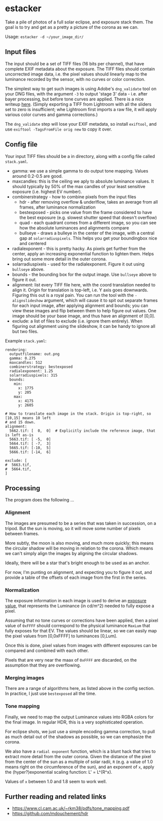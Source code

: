 # estacker

Take a pile of photos of a full solar eclipse, and exposure stack
them. The goal is to try and get as a pretty a picture of the corona
as we can.

Usage: `estacker -d ~/your_image_dir/`

## Input files

The input should be a set of TIFF files (16 bits per channel), that
have complete EXIF metadata about the exposure. The TIFF files should
contain uncorrected image data, i.e. the pixel values should linearly
map to the luminance recorded by the sensor, with no curves or color
correction.

The simplest way to get such images is using Adobe's `dng_validate`
tool on your DNG files, with the argument `-3` to output 'stage 3'
data - i.e. after bayer processing, but before tone curves are
applied. There is a nice writeup
[here](http://robdose.com.au/extracting-the-raw-image-data-from-a-dng/).
(Simply exporting a TIFF from Lightroom with all the sliders set to
zero is insufficient; whe Lightroom first imports a raw file, it will
apply various color curves and gamma corrections.)

The `dng_validate` step will lose your EXIF metadata, so install `exiftool`,
and use `exiftool -TagsFromFile orig new` to copy it over.

## Config file

Your input TIFF files should be a in directory, along with a config
file called `stack.yaml`.

- gamma: we use a simple gamma to do output tone mapping. Values
  around 0.2-0.5 are good.
- maxcandles: this is the ceiling we aply to absolute luminance
  values. It should typically by 50% of the max candles of your least
  sensitive exposure (i.e. highest EV number).
- combinerstrategy - how to combine pixels from the input files
  - hdr - after removing overflow & underlflow, takes an average from
    all frames, after luminance normalization
  - bestexposed - picks one value from the frame considered to have
    the best exposure (e.g. slowest shutter speed that doesn't
    overflow)
  - quad - each quadrant comes from a different image, so you can see
    how the absolute luminances and alignments compare
  - bullseye - draws a bulleye in the center of the image, with a
    central gap at `solarradiuspixels`. This helps you get your
    boundingbox nice and centered
- radialexponent - this is pretty hacky. As pixels get further from
  the center, apply an increasing exponential function to lighten
  them. Helps bring out some more detail in the outer corona.
- solarradiuspixels - used for the radialexponent. Figure it out using
  `bullseye` above.
- bounds - the bounding box for the output image. Use `bullseye` above
  to figure it out.
- alignment: list every TIFF file here, with the coord translation
  needed to align it. Origin for translation is top-left, i.e. Y axis
  goes downwards. Figuring this out is a royal pain. You can run the
  tool with the `-alignslideshow` argument, which will cause it to
  spit out separate frames for each input image, after applying
  alignment and bounds; you can view these images and flip between
  them to help figure out values. One image should be your base image,
  and thus have an alignment of [0,0].
- exclude: a list of files to exclude (i.e. ignore them entirely).
  When figuring out alignment using the slideshow, it can be handy to
  ignore all but two files.

Example `stack.yaml`:
```
rendering:
  outputfilename: out.png
  gamma: 0.275
  maxcandles: 512
  combinerstrategy: bestexposed
  radialexponent: 1.25
  solarradiuspixels: 315
  bounds:
    min:
      x: 1775
      y: 205
    max:
      x: 4175
      y: 2605

# How to translate each image in the stack. Origin is top-right, so [10,15] means 10 left
# and 15 down.
alignment:
  5662.tif: [  0,  0]  # Explicitly include the reference image, that is left as-is
  5663.tif: [ -5,  0]
  5664.tif: [ -7,  3]
  5665.tif: [-10,  5]
  5666.tif: [-14,  6]

exclude: [
#  5663.tif,
#  5664.tif,
]  

```

## Processing

The program does the following ...

### Alignment

The images are presumed to be a series that was taken in succession, on a
tripod. But the sun is moving, so it will move some number of pixels between
frames.

More subtly, the moon is also moving, and much more quickly; this means the
circular shadow will be moving in relation to the corona. Which means we can't
simply align the images by aligning the circular shadows.

Ideally, there will be a star that's bright enough to be used as an anchor.

For now, I'm punting on alignment, and expecting you to figure it out, and
provide a table of the offsets of each image from the first in the series.

### Normalization

The exposure information in each image is used to derive an [exposure
value](https://en.wikipedia.org/wiki/Exposure_value), that represents the
Luminance (in cd/m^2) needed to fully expose a pixel.

Assuming that no tone curves or corrections have been applied, then a pixel
value of `0xFFFF` should correspond to the physical luminance `MaxLum` that
fully exposes for that EV. The values should be linear, so we can easily map
the pixel values from [0,0xFFFF] to luminances [0,Lum].

Once this is done, pixel values from images with different exposures can be
compared and combined with each other.

Pixels that are very near the maax of `0xFFFF` are discarded, on the
assumption that they are overflowing.

### Merging images

There are a range of algorithms here, as listed above in the config
section. In practice, I just use `bestexposed` all the time.

### Tone mapping

Finally, we need to map the output Luminance values into RGBA colors for the
final image. In regular HDR, this is a very sophisticated operation.

For eclipse shots, we just use a simple encoding gamma correction, to pull as
much detail out of the shadows as possible, so we can emphasize the corona.

We also have a `radial exponent` function, which is a blunt hack that
tries to extract more detail from the outer corona. Given the distance
of the pixel from the center of the sun as a multiple of solar radii,
`R` (e.g. a value of 1.0 means right on the circumference of the sun),
and an exponent of `x`, apply the (hyper?)exponential scaling
function: L' = L^(R^x).

Values of `x` between 1.0 and 1.8 seem to work well.

## Further reading and related links

- https://www.cl.cam.ac.uk/~rkm38/pdfs/tone_mapping.pdf
- https://github.com/mdouchement/hdr
